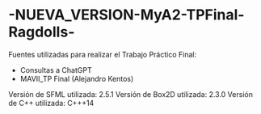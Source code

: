 # -NUEVA_VERSION-MyA2-TPFinal-Ragdolls-

Fuentes utilizadas para realizar el Trabajo Práctico Final:

- Consultas a ChatGPT
- MAVII_TP Final (Alejandro Kentos)

Versión de SFML utilizada: 2.5.1 
Versión de Box2D utilizada: 2.3.0 
Versión de C++ utilizada: C+++14
